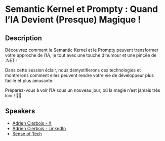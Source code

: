 # Semantic Kernel et Prompty : Quand l’IA Devient (Presque) Magique !

## Description

Découvrez comment le Semantic Kernel et le Prompty peuvent transformer votre approche de l’IA, le tout avec une touche d’humour et une pincée de .NET !

Dans cette session éclair, nous démystifierons ces technologies et montrerons comment elles peuvent rendre votre vie de développeur plus facile et plus amusante. 

Préparez-vous à voir l’IA sous un nouveau jour, où la magie n’est jamais très loin ! 🚀✨

## Speakers

- [Adrien Clerbois - X](https://x.com/aclerbois)
- [Adrien Clerbois - LinkedIn](https://linkedin.com/in/aclerbois)
- [Sense of Tech](https://senseof.tech)
